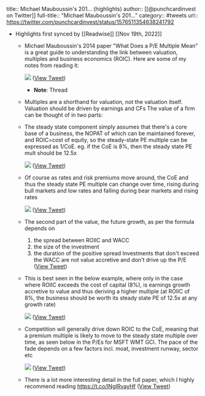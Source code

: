 title:: Michael Mauboussin's 201... (highlights)
author:: [[@punchcardinvest on Twitter]]
full-title:: "Michael Mauboussin's 201..."
category:: #tweets
url:: https://twitter.com/punchcardinvest/status/1576511354638241792

- Highlights first synced by [[Readwise]] [[Nov 19th, 2022]]
	- Michael Mauboussin's 2014 paper "What Does a P/E Multiple Mean" is a great guide to understanding the link between valuation, multiples and business economics (ROIC).
	  Here are some of my notes from reading it: 
	  
	  ![](https://pbs.twimg.com/media/FeDkkWXVQAA6s06.png) ([View Tweet](https://twitter.com/punchcardinvest/status/1576511354638241792))
		- **Note**: Thread
	- Multiples are a shorthand for valuation, not the valuation itself. Valuation should be driven by earnings and CFs 
	  The value of a firm can be thought of in two parts:
	- The steady state component simply assumes that there's a core base of a business, the NOPAT of which can be maintained forever, and ROIC=cost of equity, so the steady-state PE multiple can be expressed as 1/CoE. eg. if the CoE is 8%, then the steady state PE mult should be 12.5x 
	  
	  ![](https://pbs.twimg.com/media/FeDk3KkVsAIx4uG.png) ([View Tweet](https://twitter.com/punchcardinvest/status/1576511518287360003))
	- Of course as rates and risk premiums move around, the CoE and thus the steady state PE multiple can change over time, rising during bull markets and low rates and falling during bear markets and rising rates 
	  
	  ![](https://pbs.twimg.com/media/FeDk7PyUUAAV7H3.png) ([View Tweet](https://twitter.com/punchcardinvest/status/1576511591087865856))
	- The second part of the value, the future growth, as per the formula depends on 
	  1) the spread between ROIIC and WACC 
	  2) the size of the investment 
	  3) the duration of the positive spread
	  Investments that don't exceed the WACC are not value accretive and don't drive up the P/E ([View Tweet](https://twitter.com/punchcardinvest/status/1576511869556170754))
	- This is best seen in the below example, where only in the case where ROIIC exceeds the cost of capital (8%), is earnings growth accretive to value and thus deriving a higher multiple (at ROIIC of 8%, the business should be worth its steady state PE of 12.5x at any growth rate) 
	  
	  ![](https://pbs.twimg.com/media/FeDlPoqVQAEAUKr.png) ([View Tweet](https://twitter.com/punchcardinvest/status/1576511944835547136))
	- Competition will generally drive down ROIC to the CoE, meaning that a premium multiple is likely to move to the steady state multiple over time, as seen below in the P/Es for MSFT WMT GCI. The pace of the fade depends on a few factors incl. moat, investment runway, sector etc 
	  
	  ![](https://pbs.twimg.com/media/FeDlUN0VsAAJA15.png) ([View Tweet](https://twitter.com/punchcardinvest/status/1576512024502104065))
	- There is a lot more interesting detail in the full paper, which I highly recommend reading
	  https://t.co/lNgIRvayHf ([View Tweet](https://twitter.com/punchcardinvest/status/1576512172233932800))